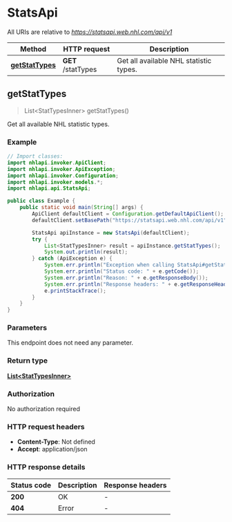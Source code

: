 # StatsApi

All URIs are relative to *https://statsapi.web.nhl.com/api/v1*

| Method | HTTP request | Description |
|------------- | ------------- | -------------|
| [**getStatTypes**](StatsApi.md#getStatTypes) | **GET** /statTypes | Get all available NHL statistic types. |



## getStatTypes

> List&lt;StatTypesInner&gt; getStatTypes()

Get all available NHL statistic types.

### Example

```java
// Import classes:
import nhlapi.invoker.ApiClient;
import nhlapi.invoker.ApiException;
import nhlapi.invoker.Configuration;
import nhlapi.invoker.models.*;
import nhlapi.api.StatsApi;

public class Example {
    public static void main(String[] args) {
        ApiClient defaultClient = Configuration.getDefaultApiClient();
        defaultClient.setBasePath("https://statsapi.web.nhl.com/api/v1");

        StatsApi apiInstance = new StatsApi(defaultClient);
        try {
            List<StatTypesInner> result = apiInstance.getStatTypes();
            System.out.println(result);
        } catch (ApiException e) {
            System.err.println("Exception when calling StatsApi#getStatTypes");
            System.err.println("Status code: " + e.getCode());
            System.err.println("Reason: " + e.getResponseBody());
            System.err.println("Response headers: " + e.getResponseHeaders());
            e.printStackTrace();
        }
    }
}
```

### Parameters

This endpoint does not need any parameter.

### Return type

[**List&lt;StatTypesInner&gt;**](StatTypesInner.md)

### Authorization

No authorization required

### HTTP request headers

- **Content-Type**: Not defined
- **Accept**: application/json


### HTTP response details
| Status code | Description | Response headers |
|-------------|-------------|------------------|
| **200** | OK |  -  |
| **404** | Error |  -  |

